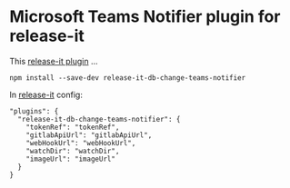 # Microsoft Teams Notifier plugin for release-it

This [release-it plugin](https://github.com/release-it/release-it/blob/master/docs/plugins/README.md) ...

```
npm install --save-dev release-it-db-change-teams-notifier
```

In [release-it](https://github.com/release-it/release-it) config:

```
"plugins": {
  "release-it-db-change-teams-notifier": {
    "tokenRef": "tokenRef",
    "gitlabApiUrl": "gitlabApiUrl",
    "webHookUrl": "webHookUrl",
    "watchDir": "watchDir",
    "imageUrl": "imageUrl"
  }
}
```
